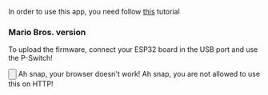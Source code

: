 In order to use this app, you need follow [this](https://www.instructables.com/member/jnthas/) tutorial

### Mario Bros. version
To upload the firmware, connect your ESP32 board in the USB port and use the P-Switch!

<esp-web-install-button manifest="static/firmware_build/v1/manifest.json">
  
  <input class="btn" type="button" slot="activate"/>
  <span slot="unsupported">Ah snap, your browser doesn't work!</span>
  <span slot="not-allowed">Ah snap, you are not allowed to use this on HTTP!</span>
</esp-web-install-button>

<script>
  // preload bg images
  var img1 = new Image();
  var img2 = new Image();
  img1.src="pswitch_h.png";
  img2.src="pswitch_p.png";
</script>
